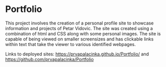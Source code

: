 # Portfolio
This project involves the creation of a personal profile site to showcase information and projects of Petar Vidovic.
The site was created using a combination of html and CSS along with some personal images. 
The site is capable of being viewed on smaller screensizes and has clickable links within text that take the viewer to various identified webpages.

Links to deployed sites: https://prvapalacinka.github.io/Portfolio/ and https://github.com/prvapalacinka/Portfolio

                          
